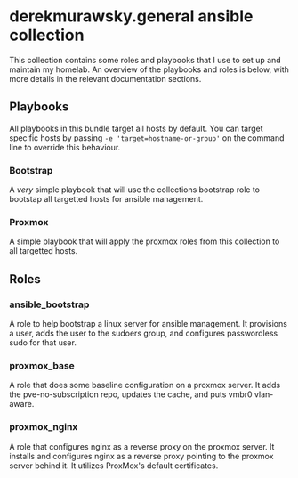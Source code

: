 # derekmurawsky.general ansible collection

This collection contains some roles and playbooks that I use to set up and maintain my homelab. An overview of the playbooks and roles is below, with more details in the relevant documentation sections.

## Playbooks

All playbooks in this bundle target all hosts by default. You can target specific hosts by passing `-e 'target=hostname-or-group'` on the command line to override this behaviour.

### Bootstrap

A *very* simple playbook that will use the collections bootstrap role to bootstap all targetted hosts for ansible management.

### Proxmox

A simple playbook that will apply the proxmox roles from this collection to all targetted hosts.

## Roles

### ansible_bootstrap

A role to help bootstrap a linux server for ansible management. It provisions a user, adds the user to the sudoers group, and configures passwordless sudo for that user.

### proxmox_base

A role that does some baseline configuration on a proxmox server. It adds the pve-no-subscription repo, updates the cache, and puts vmbr0 vlan-aware.

### proxmox_nginx

A role that configures nginx as a reverse proxy on the proxmox server. It installs and configures nginx as a reverse proxy pointing to the proxmox server behind it. It utilizes ProxMox's default certificates.
